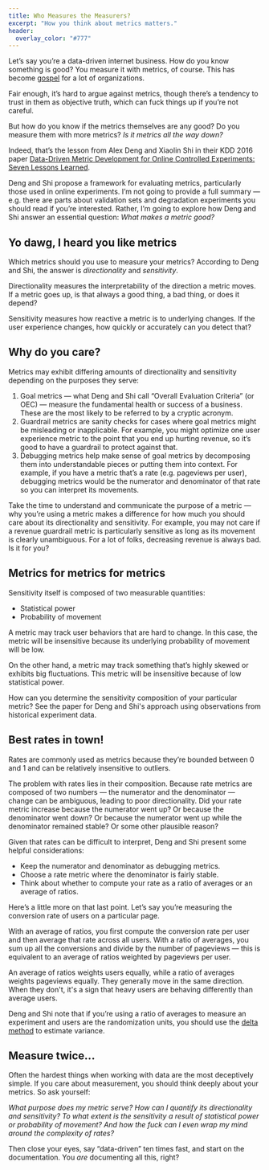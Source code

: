 ```yaml
---
title: Who Measures the Measurers?
excerpt: "How you think about metrics matters."
header:
  overlay_color: "#777"
---
```


Let’s say you’re a data-driven internet business. How do you know something is good? You measure it with metrics, of course. This has become [gospel](https://codeascraft.com/2011/02/15/measure-anything-measure-everything/) for a lot of organizations.

Fair enough, it’s hard to argue against metrics, though there’s a tendency to trust in them as objective truth, which can fuck things up if you’re not careful.

But how do you know if the metrics themselves are any good? Do you measure them with more metrics? *Is it metrics all the way down?*

Indeed, that’s the lesson from Alex Deng and Xiaolin Shi in their KDD 2016 paper [Data-Driven Metric Development for Online Controlled Experiments: Seven Lessons Learned](https://www.kdd.org/kdd2016/subtopic/view/data-driven-metric-development-for-online-controlled-experiments-seven-less).

Deng and Shi propose a framework for evaluating metrics, particularly those used in online experiments. I’m not going to provide a full summary — e.g. there are parts about validation sets and degradation experiments you should read if you’re interested. Rather, I’m going to explore how Deng and Shi answer an essential question: *What makes a metric good?*

## Yo dawg, I heard you like metrics
Which metrics should you use to measure your metrics? According to Deng and Shi, the answer is *directionality* and *sensitivity*.

Directionality measures the interpretability of the direction a metric moves. If a metric goes up, is that always a good thing, a bad thing, or does it depend?

Sensitivity measures how reactive a metric is to underlying changes. If the user experience changes, how quickly or accurately can you detect that?

## Why do you care?
Metrics may exhibit differing amounts of directionality and sensitivity depending on the purposes they serve:

1. Goal metrics — what Deng and Shi call “Overall Evaluation Criteria” (or OEC) — measure the fundamental health or success of a business. These are the most likely to be referred to by a cryptic acronym.
2. Guardrail metrics are sanity checks for cases where goal metrics might be misleading or inapplicable. For example, you might optimize one user experience metric to the point that you end up hurting revenue, so it’s good to have a guardrail to protect against that.
3. Debugging metrics help make sense of goal metrics by decomposing them into understandable pieces or putting them into context. For example, if you have a metric that’s a rate (e.g. pageviews per user), debugging metrics would be the numerator and denominator of that rate so you can interpret its movements.

Take the time to understand and communicate the purpose of a metric — why you’re using a metric makes a difference for how much you should care about its directionality and sensitivity. For example, you may not care if a revenue guardrail metric is particularly sensitive as long as its movement is clearly unambiguous. For a lot of folks, decreasing revenue is always bad. Is it for you?

## Metrics for metrics for metrics
Sensitivity itself is composed of two measurable quantities:

- Statistical power
- Probability of movement

A metric may track user behaviors that are hard to change. In this case, the metric will be insensitive because its underlying probability of movement will be low.

On the other hand, a metric may track something that’s highly skewed or exhibits big fluctuations. This metric will be insensitive because of low statistical power.

How can you determine the sensitivity composition of your particular metric? See the paper for Deng and Shi's approach using observations from historical experiment data.

## Best rates in town!
Rates are commonly used as metrics because they’re bounded between 0 and 1 and can be relatively insensitive to outliers.

The problem with rates lies in their composition. Because rate metrics are composed of two numbers — the numerator and the denominator — change can be ambiguous, leading to poor directionality. Did your rate metric increase because the numerator went up? Or because the denominator went down? Or because the numerator went up while the denominator remained stable? Or some other plausible reason?

Given that rates can be difficult to interpret, Deng and Shi present some helpful considerations:

- Keep the numerator and denominator as debugging metrics.
- Choose a rate metric where the denominator is fairly stable.
- Think about whether to compute your rate as a ratio of averages or an average of ratios.

Here’s a little more on that last point. Let’s say you’re measuring the conversion rate of users on a particular page.

With an average of ratios, you first compute the conversion rate per user and then average that rate across all users. With a ratio of averages, you sum up all the conversions and divide by the number of pageviews — this is equivalent to an average of ratios weighted by pageviews per user.

An average of ratios weights users equally, while a ratio of averages weights pageviews equally. They generally move in the same direction. When they don't, it's a sign that heavy users are behaving differently than average users.

Deng and Shi note that if you’re using a ratio of averages to measure an experiment and users are the randomization units, you should use the [delta method](https://en.wikipedia.org/wiki/Delta_method) to estimate variance.

## Measure twice...
Often the hardest things when working with data are the most deceptively simple. If you care about measurement, you should think deeply about your metrics. So ask yourself:

*What purpose does my metric serve? How can I quantify its directionality and sensitivity? To what extent is the sensitivity a result of statistical power or probability of movement? And how the fuck can I even wrap my mind around the complexity of rates?*

Then close your eyes, say “data-driven” ten times fast, and start on the documentation. You *are* documenting all this, right?
